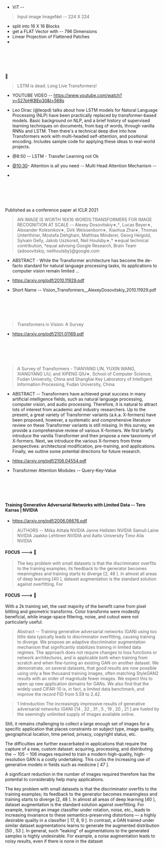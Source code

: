 - ViT -- 
> Input image ImageNet -- 224 X 224 
- split into 16 X 16 Blocks 
- get a FLAT Vector with -- 796 Dimensions 
- Linear Projection of Flattened Patches 
- 


#

<br/>

#

:star_struck:

> LSTM is dead. Long Live Transformers!
- YOUTUBE VIDEO -- https://www.youtube.com/watch?v=S27pHKBEp30&t=568s
- Leo Dirac (@leopd) talks about how LSTM models for Natural Language Processing (NLP) have been practically replaced by transformer-based models.  Basic background on NLP, and a brief history of supervised learning techniques on documents, from bag of words, through vanilla RNNs and LSTM.  Then there's a technical deep dive into how Transformers work with multi-headed self-attention, and positional encoding.  Includes sample code for applying these ideas to real-world projects.

- @8:50 -- LSTM - Transfer Learning not Ok 
- [@10:30](https://www.youtube.com/watch?v=S27pHKBEp30&t=630s)- Attention is all you need -- Multi Head Attention Mechanism -- 
- 

#

<br/>

#

Published as a conference paper at ICLR 2021

> AN IMAGE IS WORTH 16X16 WORDS:TRANSFORMERS FOR IMAGE RECOGNITION AT SCALE -- Alexey Dosovitskiy∗,†, Lucas Beyer∗, Alexander Kolesnikov∗, Dirk Weissenborn∗, Xiaohua Zhai∗, Thomas Unterthiner, Mostafa Dehghani, Matthias Minderer, Georg Heigold, Sylvain Gelly, Jakob Uszkoreit, Neil Houlsby∗,† ∗equal technical contribution, †equal advising Google Research, Brain Team {adosovitskiy, neilhoulsby}@google.com

- ABSTRACT - While the Transformer architecture has become the de-facto standard for natural language processing tasks, its applications to computer vision remain limited ...

- https://arxiv.org/pdf/2010.11929.pdf
- Short Name -- Vision_Transformers__AlexeyDosovitskiy_2010.11929.pdf

#

<br/>

#

> Transformers in Vision: A Survey
- https://arxiv.org/pdf/2101.01169.pdf


#

<br/>

#


> A Survey of Transformers - TIANYANG LIN, YUXIN WANG, XIANGYANG LIU, and XIPENG QIU∗, School of Computer
Science, Fudan University, China and Shanghai Key Laboratory of Intelligent Information Processing, Fudan
University, China

- ABSTRACT --    Transformers have achieved great success in many artificial intelligence fields, such as natural language
processing, computer vision, and audio processing. Therefore, it is natural to attract lots of interest from
academic and industry researchers. Up to the present, a great variety of Transformer variants (a.k.a. X-formers)
have been proposed, however, a systematic and comprehensive literature review on these Transformer variants
is still missing. In this survey, we provide a comprehensive review of various X-formers. We first briefly
introduce the vanilla Transformer and then propose a new taxonomy of X-formers. Next, we introduce the
various X-formers from three perspectives: architectural modification, pre-training, and applications. Finally,
we outline some potential directions for future research.

- https://arxiv.org/pdf/2106.04554.pdf

- Transformer Attention Modules --  Query-Key-Value

#

<br/>

#

#### Training Generative Adversarial Networks with Limited Data -- Tero Karras | NVIDIA
- https://arxiv.org/pdf/2006.06676.pdf

> AUTHORS -- Miika Aittala NVIDIA Janne Hellsten NVIDIA Samuli Laine NVIDIA Jaakko Lehtinen NVIDIA and Aalto University
Timo Aila NVIDIA

#### FOCUS ---> :star_struck:
> The key problem with small datasets is that the discriminator overfits to the training examples; its feedback to the generator becomes meaningless and training starts to diverge [2, 48 ]. In almost all areas of deep learning [40 ], dataset augmentation is the standard solution against overfitting. For

#### FOCUS ---> :star_struck:
With a 2k training set, the vast majority of the benefit came from pixel blitting and geometric transforms. Color transforms were modestly beneficial, while image-space filtering, noise, and cutout were not particularly useful. 

> Abstract -- Training generative adversarial networks (GAN) using too little data typically leads
to discriminator overfitting, causing training to diverge. We propose an adaptive
discriminator augmentation mechanism that significantly stabilizes training in
limited data regimes. The approach does not require changes to loss functions
or network architectures, and is applicable both when training from scratch and
when fine-tuning an existing GAN on another dataset. We demonstrate, on several
datasets, that good results are now possible using only a few thousand training
images, often matching StyleGAN2 results with an order of magnitude fewer
images. We expect this to open up new application domains for GANs. We also
find that the widely used CIFAR-10 is, in fact, a limited data benchmark, and
improve the record FID from 5.59 to 2.42.

> 1 Introduction
The increasingly impressive results of generative adversarial networks (GAN) [14 , 32 , 31 , 5 , 19 ,
20 , 21 ] are fueled by the seemingly unlimited supply of images available online. 

Still, it remains challenging to collect a large enough set of images for a specific application that places constraints
on subject type, image quality, geographical location, time period, privacy, copyright status, etc.

The difficulties are further exacerbated in applications that require the capture of a new, custom dataset: acquiring, processing, and distributing the ∼ 105 − 106 images required to train a modern high-quality, high-resolution GAN is a costly undertaking. This curbs the increasing use of generative models in fields such as medicine [ 47 ]. 

A significant reduction in the number of images required therefore has the potential to considerably help many applications.

The key problem with small datasets is that the discriminator overfits to the training examples; its feedback to the generator becomes meaningless and training starts to diverge [2, 48 ]. In almost all areas of deep learning [40 ], dataset augmentation is the standard solution against overfitting. For
example, training an image classifier under rotation, noise, etc., leads to increasing invariance to these
semantics-preserving distortions — a highly desirable quality in a classifier [ 17, 8, 9 ]. In contrast,
a GAN trained under similar dataset augmentations learns to generate the augmented distribution
[50 , 53 ]. In general, such “leaking” of augmentations to the generated samples is highly undesirable.
For example, a noise augmentation leads to noisy results, even if there is none in the dataset



#

<br/>

#

